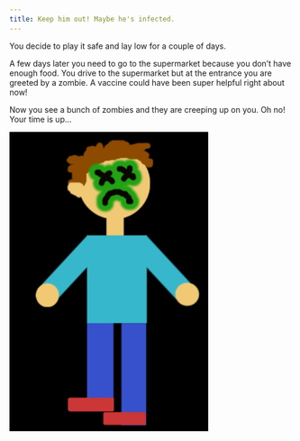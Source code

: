 ```yaml
---
title: Keep him out! Maybe he's infected.
---
```


You decide to play it safe and lay low for a couple of days. 

A few days later you need to go to the supermarket because you don’t have enough food. You drive to the supermarket but at the entrance you are greeted by a zombie. A vaccine could have been super helpful right about now! 

Now you see a bunch of zombies and they are creeping up on you. Oh no! Your time is up…

![zombieyou](zombieyou.png) 
